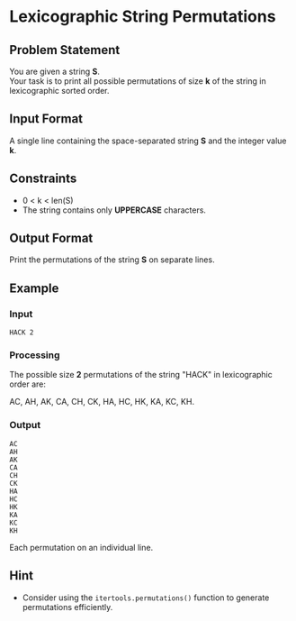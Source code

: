 # Lexicographic String Permutations

## Problem Statement  
You are given a string **S**.  
Your task is to print all possible permutations of size **k** of the string in lexicographic sorted order.

## Input Format  
A single line containing the space-separated string **S** and the integer value **k**.

## Constraints  
- 0 < k < len(S)  
- The string contains only **UPPERCASE** characters.

## Output Format  
Print the permutations of the string **S** on separate lines.

## Example  

### Input  
```
HACK 2
```

### Processing  
The possible size **2** permutations of the string "HACK" in lexicographic order are:

AC, AH, AK, CA, CH, CK, HA, HC, HK, KA, KC, KH.

### Output  
```
AC
AH
AK
CA
CH
CK
HA
HC
HK
KA
KC
KH
```

Each permutation on an individual line.
## Hint  
- Consider using the `itertools.permutations()` function to generate permutations efficiently.


